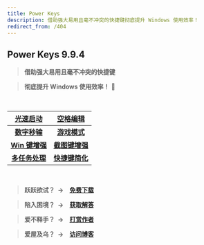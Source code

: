 ```yaml
---
title: Power Keys
description: 借助强大易用且毫不冲突的快捷键彻底提升 Windows 使用效率！
redirect_from: /404
---
```


## Power Keys 9.9.4

> **借助强大易用且毫不冲突的快捷键**

> **彻底提升 Windows 使用效率！** :rocket:

<br>

|  [**光速启动**](/launcher)   |   [**空格编辑**](/space)    |
| :--------------------------: | :-------------------------: |
|   [**数字秒输**](/numpad)    |    [**游戏模式**](/game)    |
|    [**Win 键增强**](/win)    |  [**截图键增强**](/prtsc)   |
| [**多任务处理**](/multitask) | [**快捷键简化**](/simplify) |

<br>

> **跃跃欲试？&ensp;→&emsp;[免费下载](/download)**

> **陷入困境？&ensp;→&emsp;[获取解答](/faq)**

> **爱不释手？&ensp;→&emsp;[打赏作者](/donate)**

> **爱屋及乌？&ensp;→&emsp;[访问博客](https://szzhiyang.GitHub.io)**
